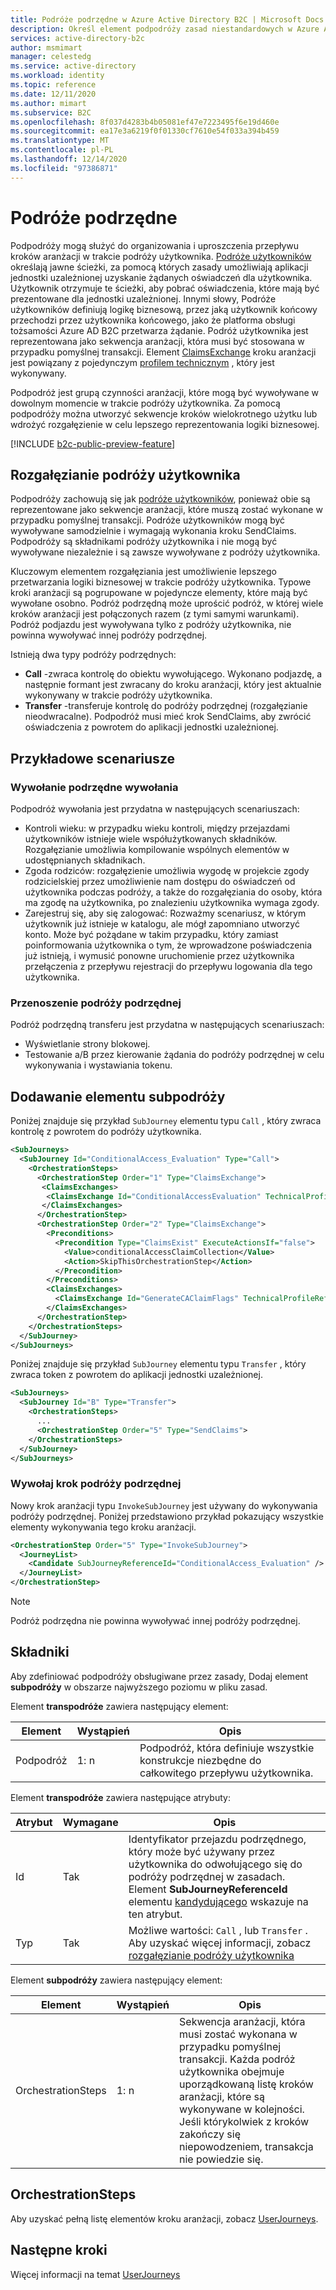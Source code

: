 ```yaml
---
title: Podróże podrzędne w Azure Active Directory B2C | Microsoft Docs
description: Określ element podpodróży zasad niestandardowych w Azure Active Directory B2C.
services: active-directory-b2c
author: msmimart
manager: celestedg
ms.service: active-directory
ms.workload: identity
ms.topic: reference
ms.date: 12/11/2020
ms.author: mimart
ms.subservice: B2C
ms.openlocfilehash: 8f037d4283b4b05081ef47e7223495f6e19d460e
ms.sourcegitcommit: ea17e3a6219f0f01330cf7610e54f033a394b459
ms.translationtype: MT
ms.contentlocale: pl-PL
ms.lasthandoff: 12/14/2020
ms.locfileid: "97386871"
---
```

# <a name="sub-journeys"></a>Podróże podrzędne

Podpodróży mogą służyć do organizowania i uproszczenia przepływu kroków aranżacji w trakcie podróży użytkownika. [Podróże użytkowników](userjourneys.md) określają jawne ścieżki, za pomocą których zasady umożliwiają aplikacji jednostki uzależnionej uzyskanie żądanych oświadczeń dla użytkownika. Użytkownik otrzymuje te ścieżki, aby pobrać oświadczenia, które mają być prezentowane dla jednostki uzależnionej. Innymi słowy, Podróże użytkowników definiują logikę biznesową, przez jaką użytkownik końcowy przechodzi przez użytkownika końcowego, jako że platforma obsługi tożsamości Azure AD B2C przetwarza żądanie. Podróż użytkownika jest reprezentowana jako sekwencja aranżacji, która musi być stosowana w przypadku pomyślnej transakcji. Element [ClaimsExchange](userjourneys.md#claimsexchanges) kroku aranżacji jest powiązany z pojedynczym [profilem technicznym](technicalprofiles.md) , który jest wykonywany.

Podpodróż jest grupą czynności aranżacji, które mogą być wywoływane w dowolnym momencie w trakcie podróży użytkownika. Za pomocą podpodróży można utworzyć sekwencje kroków wielokrotnego użytku lub wdrożyć rozgałęzienie w celu lepszego reprezentowania logiki biznesowej.

[!INCLUDE [b2c-public-preview-feature](../../includes/active-directory-b2c-public-preview.md)]

## <a name="user-journey-branching"></a>Rozgałęzianie podróży użytkownika

Podpodróży zachowują się jak [podróże użytkowników](userjourneys.md), ponieważ obie są reprezentowane jako sekwencje aranżacji, które muszą zostać wykonane w przypadku pomyślnej transakcji. Podróże użytkowników mogą być wywoływane samodzielnie i wymagają wykonania kroku SendClaims. Podpodróży są składnikami podróży użytkownika i nie mogą być wywoływane niezależnie i są zawsze wywoływane z podróży użytkownika.

Kluczowym elementem rozgałęziania jest umożliwienie lepszego przetwarzania logiki biznesowej w trakcie podróży użytkownika. Typowe kroki aranżacji są pogrupowane w pojedyncze elementy, które mają być wywołane osobno. Podróż podrzędną może uprościć podróż, w której wiele kroków aranżacji jest połączonych razem (z tymi samymi warunkami). Podróż podjazdu jest wywoływana tylko z podróży użytkownika, nie powinna wywoływać innej podróży podrzędnej.

Istnieją dwa typy podróży podrzędnych:

- **Call** -zwraca kontrolę do obiektu wywołującego. Wykonano podjazdę, a następnie formant jest zwracany do kroku aranżacji, który jest aktualnie wykonywany w trakcie podróży użytkownika.
- **Transfer** -transferuje kontrolę do podróży podrzędnej (rozgałęzianie nieodwracalne). Podpodróż musi mieć krok SendClaims, aby zwrócić oświadczenia z powrotem do aplikacji jednostki uzależnionej.

## <a name="example-scenarios"></a>Przykładowe scenariusze

### <a name="call-sub-journey"></a>Wywołanie podrzędne wywołania

Podpodróż wywołania jest przydatna w następujących scenariuszach:

- Kontroli wieku: w przypadku wieku kontroli, między przejazdami użytkowników istnieje wiele współużytkowanych składników. Rozgałęzianie umożliwia kompilowanie wspólnych elementów w udostępnianych składnikach.  
- Zgoda rodziców: rozgałęzienie umożliwia wygodę w projekcie zgody rodzicielskiej przez umożliwienie nam dostępu do oświadczeń od użytkownika podczas podróży, a także do rozgałęziania do osoby, która ma zgodę na użytkownika, po znalezieniu użytkownika wymaga zgody. 
- Zarejestruj się, aby się zalogować: Rozważmy scenariusz, w którym użytkownik już istnieje w katalogu, ale mógł zapomniano utworzyć konto. Może być pożądane w takim przypadku, który zamiast poinformowania użytkownika o tym, że wprowadzone poświadczenia już istnieją, i wymusić ponowne uruchomienie przez użytkownika przełączenia z przepływu rejestracji do przepływu logowania dla tego użytkownika.  

### <a name="transfer-sub-journey"></a>Przenoszenie podróży podrzędnej

Podróż podrzędną transferu jest przydatna w następujących scenariuszach:

- Wyświetlanie strony blokowej.
- Testowanie a/B przez kierowanie żądania do podróży podrzędnej w celu wykonywania i wystawiania tokenu.

## <a name="adding-a-subjourneys-element"></a>Dodawanie elementu subpodróży

Poniżej znajduje się przykład `SubJourney` elementu typu `Call` , który zwraca kontrolę z powrotem do podróży użytkownika.

```xml
<SubJourneys>
  <SubJourney Id="ConditionalAccess_Evaluation" Type="Call">
    <OrchestrationSteps>
      <OrchestrationStep Order="1" Type="ClaimsExchange">
       <ClaimsExchanges>
        <ClaimsExchange Id="ConditionalAccessEvaluation" TechnicalProfileReferenceId="ConditionalAccessEvaluation" />
       </ClaimsExchanges>
      </OrchestrationStep>
      <OrchestrationStep Order="2" Type="ClaimsExchange">
        <Preconditions>
          <Precondition Type="ClaimsExist" ExecuteActionsIf="false">
            <Value>conditionalAccessClaimCollection</Value>
            <Action>SkipThisOrchestrationStep</Action>
          </Precondition>
        </Preconditions>
        <ClaimsExchanges>
          <ClaimsExchange Id="GenerateCAClaimFlags" TechnicalProfileReferenceId="GenerateCAClaimFlags" />
        </ClaimsExchanges>
      </OrchestrationStep>
    </OrchestrationSteps>
  </SubJourney>
</SubJourneys>
```

Poniżej znajduje się przykład `SubJourney` elementu typu `Transfer` , który zwraca token z powrotem do aplikacji jednostki uzależnionej.

```xml
<SubJourneys>
  <SubJourney Id="B" Type="Transfer">
    <OrchestrationSteps>
      ...
      <OrchestrationStep Order="5" Type="SendClaims">
    </OrchestrationSteps>
  </SubJourney>
</SubJourneys>
```

### <a name="invoke-a-sub-journey-step"></a>Wywołaj krok podróży podrzędnej

Nowy krok aranżacji typu `InvokeSubJourney` jest używany do wykonywania podróży podrzędnej. Poniżej przedstawiono przykład pokazujący wszystkie elementy wykonywania tego kroku aranżacji.

```xml
<OrchestrationStep Order="5" Type="InvokeSubJourney">
  <JourneyList>
    <Candidate SubJourneyReferenceId="ConditionalAccess_Evaluation" />
  </JourneyList>
</OrchestrationStep>
```

> [!NOTE]
> Podróż podrzędna nie powinna wywoływać innej podróży podrzędnej.

## <a name="components"></a>Składniki

Aby zdefiniować podpodróży obsługiwane przez zasady, Dodaj element **subpodróży** w obszarze najwyższego poziomu w pliku zasad.

Element **transpodróże** zawiera następujący element:

| Element | Wystąpień | Opis |
| ------- | ----------- | ----------- |
| Podpodróż | 1: n | Podpodróż, która definiuje wszystkie konstrukcje niezbędne do całkowitego przepływu użytkownika. |

Element **transpodróże** zawiera następujące atrybuty:

| Atrybut | Wymagane | Opis |
| --------- | -------- | ----------- |
| Id | Tak | Identyfikator przejazdu podrzędnego, który może być używany przez użytkownika do odwołującego się do podróży podrzędnej w zasadach. Element **SubJourneyReferenceId** elementu [kandydującego](userjourneys.md#journeylist) wskazuje na ten atrybut. |
| Typ | Tak | Możliwe wartości: `Call` , lub `Transfer` . Aby uzyskać więcej informacji, zobacz [rozgałęzianie podróży użytkownika](#user-journey-branching)|

Element **subpodróży** zawiera następujący element:

| Element | Wystąpień | Opis |
| ------- | ----------- | ----------- |
| OrchestrationSteps | 1: n | Sekwencja aranżacji, która musi zostać wykonana w przypadku pomyślnej transakcji. Każda podróż użytkownika obejmuje uporządkowaną listę kroków aranżacji, które są wykonywane w kolejności. Jeśli którykolwiek z kroków zakończy się niepowodzeniem, transakcja nie powiedzie się. |

## <a name="orchestrationsteps"></a>OrchestrationSteps

Aby uzyskać pełną listę elementów kroku aranżacji, zobacz [UserJourneys](userjourneys.md).

## <a name="next-steps"></a>Następne kroki

Więcej informacji na temat [UserJourneys](userjourneys.md)